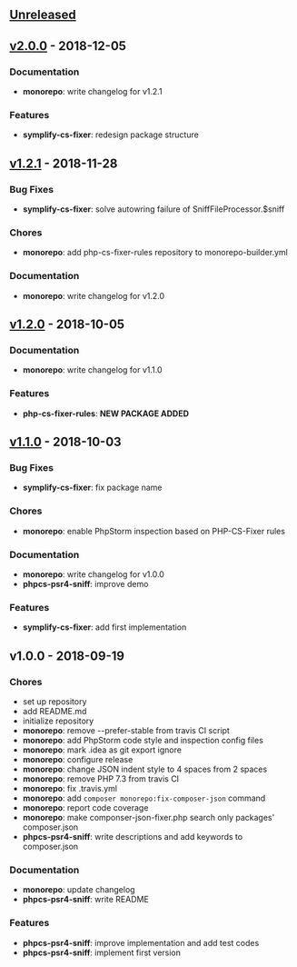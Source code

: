 ## [Unreleased]

## [v2.0.0] - 2018-12-05

### Documentation

- **monorepo**: write changelog for v1.2.1

### Features

- **symplify-cs-fixer**: redesign package structure

## [v1.2.1] - 2018-11-28

### Bug Fixes

- **symplify-cs-fixer**: solve autowring failure of SniffFileProcessor.$sniff

### Chores

- **monorepo**: add php-cs-fixer-rules repository to monorepo-builder.yml

### Documentation

- **monorepo**: write changelog for v1.2.0

## [v1.2.0] - 2018-10-05

### Documentation

- **monorepo**: write changelog for v1.1.0

### Features

- **php-cs-fixer-rules**: **NEW PACKAGE ADDED**

## [v1.1.0] - 2018-10-03

### Bug Fixes

- **symplify-cs-fixer**: fix package name

### Chores

- **monorepo**: enable PhpStorm inspection based on PHP-CS-Fixer rules

### Documentation

- **monorepo**: write changelog for v1.0.0
- **phpcs-psr4-sniff**: improve demo

### Features

- **symplify-cs-fixer**: add first implementation

## v1.0.0 - 2018-09-19

### Chores

- set up repository
- add README.md
- initialize repository
- **monorepo**: remove --prefer-stable from travis CI script
- **monorepo**: add PhpStorm code style and inspection config files
- **monorepo**: mark .idea as git export ignore
- **monorepo**: configure release
- **monorepo**: change JSON indent style to 4 spaces from 2 spaces
- **monorepo**: remove PHP 7.3 from travis CI
- **monorepo**: fix .travis.yml
- **monorepo**: add `composer monorepo:fix-composer-json` command
- **monorepo**: report code coverage
- **monorepo**: make componser-json-fixer.php search only packages' composer.json
- **phpcs-psr4-sniff**: write descriptions and add keywords to composer.json

### Documentation

- **monorepo**: update changelog
- **phpcs-psr4-sniff**: write README

### Features

- **phpcs-psr4-sniff**: improve implementation and add test codes
- **phpcs-psr4-sniff**: implement first version

[Unreleased]: https://github.com/suin/php/compare/v2.0.0...HEAD
[v2.0.0]: https://github.com/suin/php/compare/v1.2.1...v2.0.0
[v1.2.1]: https://github.com/suin/php/compare/v1.2.0...v1.2.1
[v1.2.0]: https://github.com/suin/php/compare/v1.1.0...v1.2.0
[v1.1.0]: https://github.com/suin/php/compare/v1.0.0...v1.1.0

